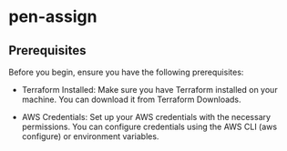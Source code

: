 # pen-assign

## Prerequisites
Before you begin, ensure you have the following prerequisites:

* Terraform Installed: Make sure you have Terraform installed on your machine. You can download it from Terraform Downloads.

* AWS Credentials: Set up your AWS credentials with the necessary permissions. You can configure credentials using the AWS CLI (aws configure) or environment variables.